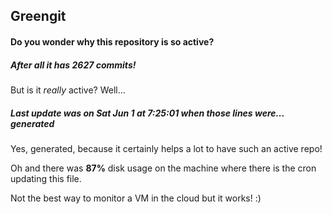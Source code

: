 ## Greengit

#### Do you wonder why this repository is so active?

##### After all it has 2627 commits!

But is it *really* active? Well...

##### Last update was on Sat Jun 1 at 7:25:01 when those lines were... generated

Yes, generated, because it certainly helps a lot to have such an active repo!

Oh and there was **87%** disk usage on the machine
where there is the cron updating this file.

Not the best way to monitor a VM in the cloud but it works! :)
